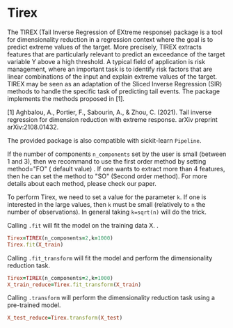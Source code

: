 # Tirex

The TIREX (Tail Inverse Regression of EXtreme response) package is a tool for dimensionality reduction in a regression context where the goal is to predict extreme values of the target. More precisely, TIREX extracts  features that are particularly relevant to predict an exceedance of the target variable  Y above a high threshold. A typical field of application is  risk management, where an important task is to identify risk factors that are linear combinations of the input and explain extreme values of the target. TIREX may be seen as an adaptation of the Sliced Inverse Regression (SIR) methods to handle the specific task  of predicting tail events. The package implements the methods proposed in [1]. 

[1] Aghbalou, A., Portier, F., Sabourin, A., & Zhou, C. (2021). Tail inverse regression for dimension reduction with extreme response. arXiv preprint arXiv:2108.01432.


The provided package is also compatible with sickit-learn `Pipeline`. 

If the number of components `n_components` set by the user is small (between 1 and 3), then we recommand to use the first order method by setting method="FO" ( default value) . If one wants to extract more than 4 features, then he can set the method to "SO" (Second order method). For more details about each method, please check our paper.

To perform Tirex, we need to set a value for the parameter `k`. If one is interested in the large values, then `k` must be small (relatively to  `n` the number of  observations). In general taking `k=sqrt(n)` will do the trick.

Calling `.fit`  will fit the model on the training data X.
.

```ruby
Tirex=TIREX(n_components=2,k=1000)
Tirex.fit(X_train)
```
Calling `.fit_transform` will fit the model and perform the dimensionality reduction task.

```ruby
Tirex=TIREX(n_components=2,k=1000)
X_train_reduce=Tirex.fit_transform(X_train)
```
Calling `.transform` will perform the dimensionality reduction task using a pre-trained model. 
```ruby
X_test_reduce=Tirex.transform(X_test)
```
